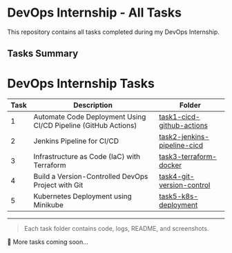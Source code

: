 # DevOps Internship - All Tasks

This repository contains all tasks completed during my DevOps Internship.

## Tasks Summary
# DevOps Internship Tasks
| Task | Description | Folder |
|------|-------------|--------|
| 1 | Automate Code Deployment Using CI/CD Pipeline (GitHub Actions) | [task1-cicd-github-actions](./task1-cicd-github-actions/) |
| 2 | Jenkins Pipeline for CI/CD | [task2-jenkins-pipeline-cicd](./task2-jenkins-pipeline-cicd/) |
| 3 | Infrastructure as Code (IaC) with Terraform | [task3-terraform-docker](./task3-terraform-docker/) |
| 4 | Build a Version-Controlled DevOps Project with Git | [task4-git-version-control](./task4-git-version-control/) |
| 5 | Kubernetes Deployment using Minikube | [task5-k8s-deployment](./task5-k8s-deployment/) |

---

> Each task folder contains code, logs, README, and screenshots.

🌟 More tasks coming soon...
